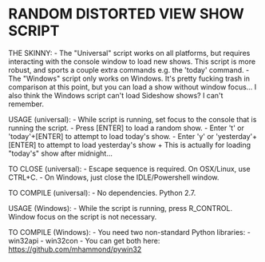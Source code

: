 # RANDOM DISTORTED VIEW SHOW SCRIPT

THE SKINNY:
	- The "Universal" script works on all platforms, but requires interacting with the console window to load new shows. This script is more robust, and sports a couple extra commands e.g. the 'today' command.
	- The "Windows" script only works on Windows. It's pretty fucking trash in comparison at this point, but you can load a show without window focus... I also think the Windows script can't load Sideshow shows? I can't remember.

USAGE (universal):
	- While script is running, set focus to the console that is running the script.
	- Press [ENTER] to load a random show.
	- Enter 't' or 'today'+[ENTER] to attempt to load today's show.
	- Enter 'y' or 'yesterday'+[ENTER] to attempt to load yesterday's show
		+ This is actually for loading "today's" show after midnight...

TO CLOSE (universal):
	- Escape sequence is required. On OSX/Linux, use CTRL+C.
	- On Windows, just close the IDLE/Powershell window.

TO COMPILE (universal):
	- No dependencies. Python 2.7.

USAGE (Windows):
	- While the script is running, press R_CONTROL. Window focus on the script is not necessary.

TO COMPILE (Windows):
	- You need two non-standard Python libraries:
		- win32api
		- win32con
	- You can get both here: https://github.com/mhammond/pywin32
